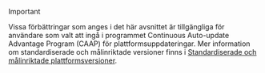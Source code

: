 > [!IMPORTANT]
> Vissa förbättringar som anges i det här avsnittet är tillgängliga för användare som valt att ingå i programmet Continuous Auto-update Advantage Program (CAAP) för plattformsuppdateringar. Mer information om standardiserade och målinriktade versioner finns i [Standardiserade och målinriktade plattformsversioner](../../get-started/public-preview-releases.md).
